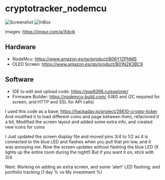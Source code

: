# cryptotracker_nodemcu

![Screenshot](crypt.jpg)
![InBox](https://i.imgur.com/ZrKXPgI.jpg)

Images: https://imgur.com/a/Xdcik

## Hardware

- NodeMcu: https://www.amazon.es/gp/product/B06Y1ZPNMS
- OLED Screen: https://www.amazon.es/gp/product/B01N2K3BC9

## Software

- IDE to edit and upload code: https://esp8266.ru/esplorer/
- Firmware Builder: https://nodemcu-build.com/ (U8G and i2C required for screen, and HTTP and SSL for API calls)


I used this code as a base; https://hackaday.io/project/28610-crypto-ticker
And modified it to load different coins and page between them, refactored it a bit, Modified the screen layout and added some extra info, and created new icons for coins

I Just updated the screen display file and moved pins 3/4 to 1/2 as 4 is connected to the blue LED and flashes when you pull that pin low, and it was annoying me. Now the screen updates without flashing the blue LED (It lights up the entire room during the night!) But if you want it on, stick with 3/4

Next: Working on adding an extra screen, and some 'alert' LED flashing, and portfolio tracking (1 day % vs My investment %)
